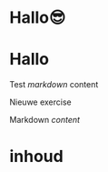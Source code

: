 # Hallo😎
# Hallo
Test *markdown* content

Nieuwe exercise

<ShortExercise id="OTHROgTTEg79ejZY7Ew5" title="test">
  
  Markdown *content*
  
  # inhoud
  
</ShortExercise>
